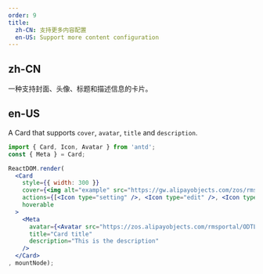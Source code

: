 ```yaml
---
order: 9
title:
  zh-CN: 支持更多内容配置
  en-US: Support more content configuration
---
```


## zh-CN

一种支持封面、头像、标题和描述信息的卡片。

## en-US

A Card that supports `cover`, `avatar`, `title` and `description`.

````jsx
import { Card, Icon, Avatar } from 'antd';
const { Meta } = Card;

ReactDOM.render(
  <Card
    style={{ width: 300 }}
    cover={<img alt="example" src="https://gw.alipayobjects.com/zos/rmsportal/JiqGstEfoWAOHiTxclqi.png" />}
    actions={[<Icon type="setting" />, <Icon type="edit" />, <Icon type="ellipsis" />]}
    hoverable
  >
    <Meta
      avatar={<Avatar src="https://zos.alipayobjects.com/rmsportal/ODTLcjxAfvqbxHnVXCYX.png" />}
      title="Card title"
      description="This is the description"
    />
  </Card>
, mountNode);
````
